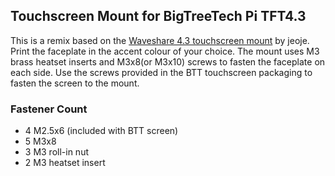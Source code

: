 ## Touchscreen Mount for BigTreeTech Pi TFT4.3
This is a remix based on the [Waveshare 4.3 touchscreen mount](https://github.com/VoronDesign/VoronUsers/tree/master/printer_mods/jeoje/4.3_Inch_Touchscreen_Mount/STL/2.4) by jeoje.
Print the faceplate in the accent colour of your choice. The mount uses M3 brass heatset inserts and M3x8(or M3x10) screws to fasten the faceplate on each side.
Use the screws provided in the BTT touchscreen packaging to fasten the screen to the mount.

### Fastener Count
- 4 M2.5x6 (included with BTT screen)
- 5 M3x8
- 3 M3 roll-in nut
- 2 M3 heatset insert
